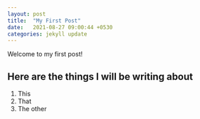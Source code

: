 ```yaml
---
layout: post
title:  "My First Post"
date:   2021-08-27 09:00:44 +0530
categories: jekyll update
---
```

Welcome to my first post!

## Here are the things I will be writing about
1. This
2. That
3. The other